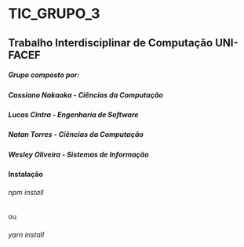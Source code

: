 ﻿# TIC_GRUPO_3
 ## Trabalho Interdisciplinar de Computação UNI-FACEF
 ##### Grupo composto por: 
 #####  Cassiano Nakaoka - Ciências da Computação
 #####  Lucas Cintra - Engenharia de Software
 #####  Natan Torres - Ciências da Computação
 #####  Wesley Oliveira - Sistemas de Informação

#### Instalação
###### npm install
ou
###### yarn install

 
 
